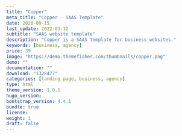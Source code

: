 ```yaml
---
title: "Copper"
meta_title: "Copper - SAAS Template"
date: 2020-09-15
last_update: 2022-03-12
subtitle: "SAAS website template"
description: "Copper is a SAAS template for business websites."
keywords: [business, agency]
price: 39
image: "https://demo.themefisher.com/thumbnails/copper.png"
demo: ""
documentation: ""
download: "1328477"
categories: [landing page, business, agency]
type: html
theme_version: 1.0.1
hugo_version:
bootstrap_version: 4.4.1
bundle: true
license:
weight: 1
draft: false
---
```

